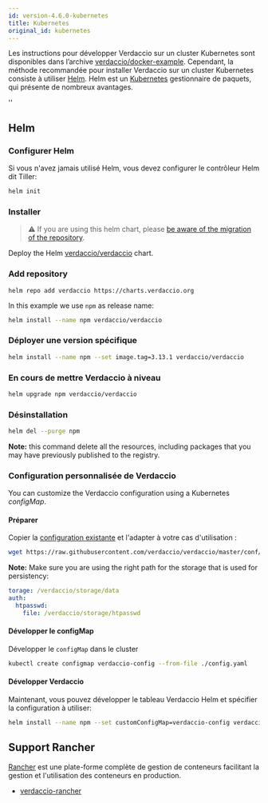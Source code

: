 ```yaml
---
id: version-4.6.0-kubernetes
title: Kubernetes
original_id: kubernetes
---
```


 Les instructions pour développer Verdaccio sur un cluster Kubernetes sont disponibles dans l’archive [verdaccio/docker-example](https://github.com/verdaccio/docker-examples/tree/master/kubernetes-example). Cependant, la méthode recommandée pour installer Verdaccio sur un cluster Kubernetes consiste à utiliser [Helm](https://helm.sh). Helm est un [Kubernetes](https://kubernetes.io) gestionnaire de paquets, qui présente de nombreux avantages.

<div id="codefund">''</div>

## Helm

### Configurer Helm

Si vous n'avez jamais utilisé Helm, vous devez configurer le contrôleur Helm dit Tiller:

```bash
helm init
```

### Installer

> ⚠️ If you are using this helm chart, please [be aware of the migration of the repository](https://github.com/verdaccio/verdaccio/issues/1767).

Deploy the Helm [verdaccio/verdaccio](https://github.com/verdaccio/charts) chart.

### Add repository

```
helm repo add verdaccio https://charts.verdaccio.org
```

In this example we use `npm` as release name:

```bash
helm install --name npm verdaccio/verdaccio
```

### Déployer une version spécifique

```bash
helm install --name npm --set image.tag=3.13.1 verdaccio/verdaccio
```

### En cours de mettre Verdaccio à niveau

```bash
helm upgrade npm verdaccio/verdaccio
```

### Désinstallation

```bash
helm del --purge npm
```

**Note:** this command delete all the resources, including packages that you may have previously published to the registry.


### Configuration personnalisée de Verdaccio

You can customize the Verdaccio configuration using a Kubernetes *configMap*.

#### Préparer

Copier la [configuration existante](https://github.com/verdaccio/verdaccio/blob/master/conf/docker.yaml) et l'adapter à votre cas d'utilisation :

```bash
wget https://raw.githubusercontent.com/verdaccio/verdaccio/master/conf/docker.yaml -O config.yaml
```

**Note:** Make sure you are using the right path for the storage that is used for persistency:

```yaml
torage: /verdaccio/storage/data
auth:
  htpasswd:
    file: /verdaccio/storage/htpasswd
```

#### Développer le configMap

Développer le `configMap` dans le cluster

```bash
kubectl create configmap verdaccio-config --from-file ./config.yaml
```

#### Développer Verdaccio

Maintenant, vous pouvez développer le tableau Verdaccio Helm et spécifier la configuration à utiliser:

```bash
helm install --name npm --set customConfigMap=verdaccio-config verdaccio/verdaccio
```

## Support Rancher

[Rancher](http://rancher.com/) est une plate-forme complète de gestion de conteneurs facilitant la gestion et l'utilisation des conteneurs en production.

* [verdaccio-rancher](https://github.com/lgaticaq/verdaccio-rancher)

